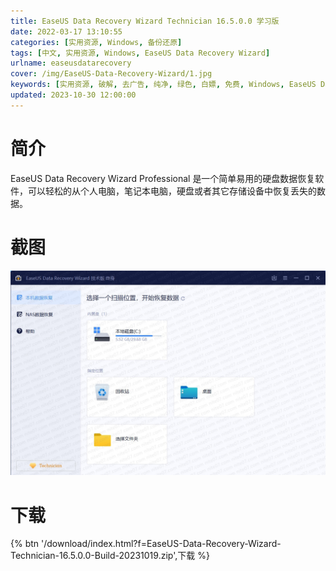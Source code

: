 ```yaml
---
title: EaseUS Data Recovery Wizard Technician 16.5.0.0 学习版
date: 2022-03-17 13:10:55
categories: [实用资源, Windows, 备份还原]
tags: [中文, 实用资源, Windows, EaseUS Data Recovery Wizard]
urlname: easeusdatarecovery
cover: /img/EaseUS-Data-Recovery-Wizard/1.jpg
keywords: [实用资源, 破解, 去广告, 纯净, 绿色, 白嫖, 免费, Windows, EaseUS Data Recovery Wizard]
updated: 2023-10-30 12:00:00
---
```


# 简介

EaseUS Data Recovery Wizard Professional 是一个简单易用的硬盘数据恢复软件，可以轻松的从个人电脑，笔记本电脑，硬盘或者其它存储设备中恢复丢失的数据。

# 截图

![](/img/EaseUS-Data-Recovery-Wizard/2.jpg)

# 下载

{% btn '/download/index.html?f=EaseUS-Data-Recovery-Wizard-Technician-16.5.0.0-Build-20231019.zip',下载 %}
